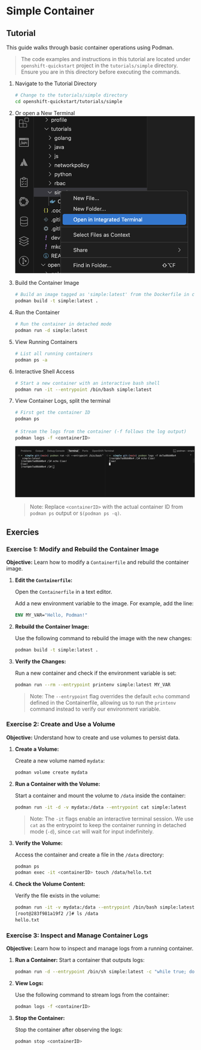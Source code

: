 # Simple Container

## Tutorial 

This guide walks through basic container operations using Podman.

> The code examples and instructions in this tutorial are located under `openshift-quickstart` project in the
> `tutorials/simple` directory. 
> Ensure you are in this directory before executing the commands.
>

1. Navigate to the Tutorial Directory
    ```bash
    # Change to the tutorials/simple directory
    cd openshift-quickstart/tutorials/simple
    ```

2. Or open a New Terminal
  ![Terminal](../../assets/images/tutorials/simple/terminal.png)

3. Build the Container Image
    ```bash
    # Build an image tagged as 'simple:latest' from the Dockerfile in current directory
    podman build -t simple:latest .
    ```

2. Run the Container
    ```bash
    # Run the container in detached mode
    podman run -d simple:latest
    ```

3. View Running Containers
    ```bash
    # List all running containers
    podman ps -a
    ```

4. Interactive Shell Access
    ```bash
    # Start a new container with an interactive bash shell
    podman run -it --entrypoint /bin/bash simple:latest
    ```

5. View Container Logs, split the terminal
    ```bash
    # First get the container ID
    podman ps
    
    # Stream the logs from the container (-f follows the log output)
    podman logs -f <containerID>
    ```
    
    ![Terminal](../../assets/images/tutorials/simple/split.png)
    >
    > Note: Replace `<containerID>` with the actual container ID from `podman ps` output or `$(podman ps -q)`.
    >

## Exercies

### Exercise 1: Modify and Rebuild the Container Image

**Objective:** Learn how to modify a `Containerfile` and rebuild the container image.

1. **Edit the `Containerfile`:**
    
    Open the `Containerfile` in a text editor.

    Add a new environment variable to the image. For example, add the line:
    ```dockerfile
    ENV MY_VAR="Hello, Podman!"
    ```

2. **Rebuild the Container Image:**
   
    Use the following command to rebuild the image with the new changes:
    ```bash
    podman build -t simple:latest .
    ```

3. **Verify the Changes:**
    
    Run a new container and check if the environment variable is set:
    ```bash
    podman run --rm --entrypoint printenv simple:latest MY_VAR
    ```
    > Note: The `--entrypoint` flag overrides the default `echo` command defined in the Containerfile, allowing us to run the `printenv` command instead to verify our environment variable.

### Exercise 2: Create and Use a Volume

**Objective:** Understand how to create and use volumes to persist data.

1. **Create a Volume:**
    
    Create a new volume named `mydata`:
    ```bash
    podman volume create mydata
    ```

2. **Run a Container with the Volume:**
    
    Start a container and mount the volume to `/data` inside the container:
    ```bash
    podman run -it -d -v mydata:/data --entrypoint cat simple:latest
    ```
    > Note: The `-it` flags enable an interactive terminal session. We use `cat` as the entrypoint to keep the container running in detached mode (`-d`), since `cat` will wait for input indefinitely.

3. **Verify the Volume:**

    Access the container and create a file in the `/data` directory:
    ```bash
    podman ps
    podman exec -it <containerID> touch /data/hello.txt
    ```

4. **Check the Volume Content:**

    Verify the file exists in the volume:
    ```bash
    podman run -it -v mydata:/data --entrypoint /bin/bash simple:latest
    [root@283f981a19f2 /]# ls /data
    hello.txt
    ```

### Exercise 3: Inspect and Manage Container Logs

**Objective:** Learn how to inspect and manage logs from a running container.

1. **Run a Container:**
    Start a container that outputs logs:
    ```bash
    podman run -d --entrypoint /bin/sh simple:latest -c "while true; do echo 'Hello from container'; sleep 5; done"
    ```

2. **View Logs:**

    Use the following command to stream logs from the container:
    ```bash
    podman logs -f <containerID>
    ```

3. **Stop the Container:**

    Stop the container after observing the logs:
    ```bash
    podman stop <containerID>
    ```


